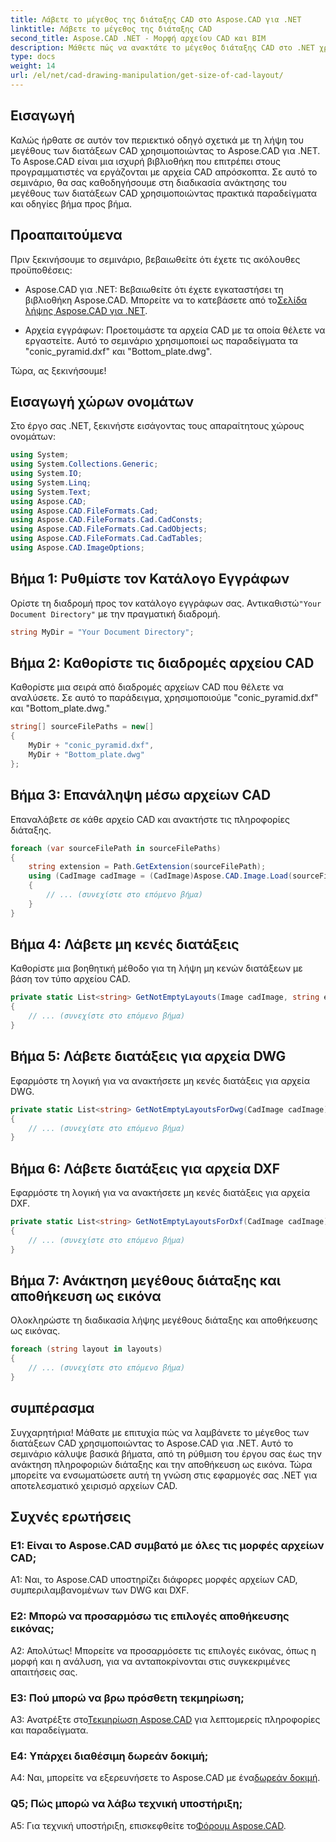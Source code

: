 ```yaml
---
title: Λάβετε το μέγεθος της διάταξης CAD στο Aspose.CAD για .NET
linktitle: Λάβετε το μέγεθος της διάταξης CAD
second_title: Aspose.CAD .NET - Μορφή αρχείου CAD και BIM
description: Μάθετε πώς να ανακτάτε το μέγεθος διάταξης CAD στο .NET χρησιμοποιώντας το Aspose.CAD. Ακολουθήστε τον βήμα προς βήμα οδηγό μας για αποτελεσματική διαχείριση αρχείων CAD.
type: docs
weight: 14
url: /el/net/cad-drawing-manipulation/get-size-of-cad-layout/
---
```

## Εισαγωγή

Καλώς ήρθατε σε αυτόν τον περιεκτικό οδηγό σχετικά με τη λήψη του μεγέθους των διατάξεων CAD χρησιμοποιώντας το Aspose.CAD για .NET. Το Aspose.CAD είναι μια ισχυρή βιβλιοθήκη που επιτρέπει στους προγραμματιστές να εργάζονται με αρχεία CAD απρόσκοπτα. Σε αυτό το σεμινάριο, θα σας καθοδηγήσουμε στη διαδικασία ανάκτησης του μεγέθους των διατάξεων CAD χρησιμοποιώντας πρακτικά παραδείγματα και οδηγίες βήμα προς βήμα.

## Προαπαιτούμενα

Πριν ξεκινήσουμε το σεμινάριο, βεβαιωθείτε ότι έχετε τις ακόλουθες προϋποθέσεις:

-  Aspose.CAD για .NET: Βεβαιωθείτε ότι έχετε εγκαταστήσει τη βιβλιοθήκη Aspose.CAD. Μπορείτε να το κατεβάσετε από το[Σελίδα λήψης Aspose.CAD για .NET](https://releases.aspose.com/cad/net/).

- Αρχεία εγγράφων: Προετοιμάστε τα αρχεία CAD με τα οποία θέλετε να εργαστείτε. Αυτό το σεμινάριο χρησιμοποιεί ως παραδείγματα τα "conic_pyramid.dxf" και "Bottom_plate.dwg".

Τώρα, ας ξεκινήσουμε!

## Εισαγωγή χώρων ονομάτων

Στο έργο σας .NET, ξεκινήστε εισάγοντας τους απαραίτητους χώρους ονομάτων:

```csharp
using System;
using System.Collections.Generic;
using System.IO;
using System.Linq;
using System.Text;
using Aspose.CAD;
using Aspose.CAD.FileFormats.Cad;
using Aspose.CAD.FileFormats.Cad.CadConsts;
using Aspose.CAD.FileFormats.Cad.CadObjects;
using Aspose.CAD.FileFormats.Cad.CadTables;
using Aspose.CAD.ImageOptions;
```

## Βήμα 1: Ρυθμίστε τον Κατάλογο Εγγράφων

 Ορίστε τη διαδρομή προς τον κατάλογο εγγράφων σας. Αντικαθιστώ`"Your Document Directory"` με την πραγματική διαδρομή.

```csharp
string MyDir = "Your Document Directory";
```

## Βήμα 2: Καθορίστε τις διαδρομές αρχείου CAD

Καθορίστε μια σειρά από διαδρομές αρχείων CAD που θέλετε να αναλύσετε. Σε αυτό το παράδειγμα, χρησιμοποιούμε "conic_pyramid.dxf" και "Bottom_plate.dwg."

```csharp
string[] sourceFilePaths = new[]
{
    MyDir + "conic_pyramid.dxf",
    MyDir + "Bottom_plate.dwg"
};
```

## Βήμα 3: Επανάληψη μέσω αρχείων CAD

Επαναλάβετε σε κάθε αρχείο CAD και ανακτήστε τις πληροφορίες διάταξης.

```csharp
foreach (var sourceFilePath in sourceFilePaths)
{
    string extension = Path.GetExtension(sourceFilePath);
    using (CadImage cadImage = (CadImage)Aspose.CAD.Image.Load(sourceFilePath))
    {
        // ... (συνεχίστε στο επόμενο βήμα)
    }
}
```

## Βήμα 4: Λάβετε μη κενές διατάξεις

Καθορίστε μια βοηθητική μέθοδο για τη λήψη μη κενών διατάξεων με βάση τον τύπο αρχείου CAD.

```csharp
private static List<string> GetNotEmptyLayouts(Image cadImage, string extension)
{
    // ... (συνεχίστε στο επόμενο βήμα)
}
```

## Βήμα 5: Λάβετε διατάξεις για αρχεία DWG

Εφαρμόστε τη λογική για να ανακτήσετε μη κενές διατάξεις για αρχεία DWG.

```csharp
private static List<string> GetNotEmptyLayoutsForDwg(CadImage cadImage)
{
    // ... (συνεχίστε στο επόμενο βήμα)
}
```

## Βήμα 6: Λάβετε διατάξεις για αρχεία DXF

Εφαρμόστε τη λογική για να ανακτήσετε μη κενές διατάξεις για αρχεία DXF.

```csharp
private static List<string> GetNotEmptyLayoutsForDxf(CadImage cadImage)
{
    // ... (συνεχίστε στο επόμενο βήμα)
}
```

## Βήμα 7: Ανάκτηση μεγέθους διάταξης και αποθήκευση ως εικόνα

Ολοκληρώστε τη διαδικασία λήψης μεγέθους διάταξης και αποθήκευσης ως εικόνας.

```csharp
foreach (string layout in layouts)
{
    // ... (συνεχίστε στο επόμενο βήμα)
}
```

## συμπέρασμα

Συγχαρητήρια! Μάθατε με επιτυχία πώς να λαμβάνετε το μέγεθος των διατάξεων CAD χρησιμοποιώντας το Aspose.CAD για .NET. Αυτό το σεμινάριο κάλυψε βασικά βήματα, από τη ρύθμιση του έργου σας έως την ανάκτηση πληροφοριών διάταξης και την αποθήκευση ως εικόνα. Τώρα μπορείτε να ενσωματώσετε αυτή τη γνώση στις εφαρμογές σας .NET για αποτελεσματικό χειρισμό αρχείων CAD.

## Συχνές ερωτήσεις

### Ε1: Είναι το Aspose.CAD συμβατό με όλες τις μορφές αρχείων CAD;

A1: Ναι, το Aspose.CAD υποστηρίζει διάφορες μορφές αρχείων CAD, συμπεριλαμβανομένων των DWG και DXF.

### Ε2: Μπορώ να προσαρμόσω τις επιλογές αποθήκευσης εικόνας;

Α2: Απολύτως! Μπορείτε να προσαρμόσετε τις επιλογές εικόνας, όπως η μορφή και η ανάλυση, για να ανταποκρίνονται στις συγκεκριμένες απαιτήσεις σας.

### Ε3: Πού μπορώ να βρω πρόσθετη τεκμηρίωση;

 A3: Ανατρέξτε στο[Τεκμηρίωση Aspose.CAD](https://reference.aspose.com/cad/net/) για λεπτομερείς πληροφορίες και παραδείγματα.

### Ε4: Υπάρχει διαθέσιμη δωρεάν δοκιμή;

 A4: Ναι, μπορείτε να εξερευνήσετε το Aspose.CAD με ένα[δωρεάν δοκιμή](https://releases.aspose.com/).

### Q5; Πώς μπορώ να λάβω τεχνική υποστήριξη;

 A5: Για τεχνική υποστήριξη, επισκεφθείτε το[Φόρουμ Aspose.CAD](https://forum.aspose.com/c/cad/19).